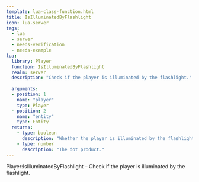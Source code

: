 ```yaml
---
template: lua-class-function.html
title: IsIlluminatedByFlashlight
icon: lua-server
tags:
  - lua
  - server
  - needs-verification
  - needs-example
lua:
  library: Player
  function: IsIlluminatedByFlashlight
  realm: server
  description: "Check if the player is illuminated by the flashlight."
  
  arguments:
  - position: 1
    name: "player"
    type: Player
  - position: 2
    name: "entity"
    type: Entity
  returns:
    - type: boolean
      description: "Whether the player is illuminated by the flashlight."
    - type: number
      description: "The dot product."
---
```


<div class="lua__search__keywords">
Player:IsIlluminatedByFlashlight &#x2013; Check if the player is illuminated by the flashlight.
</div>
